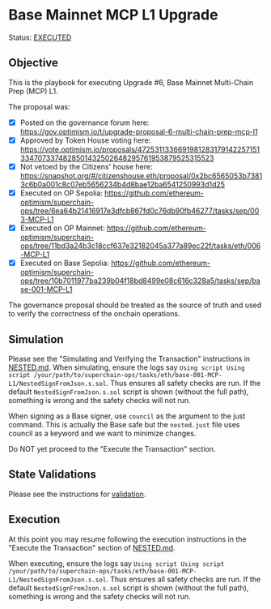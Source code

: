 # Base Mainnet MCP L1 Upgrade

Status: [EXECUTED](https://etherscan.io/tx/0xb690dad4829ca8b07b6944d7e937d7d36048ea29a9278cbae012ab4a66aac817)

## Objective

This is the playbook for executing Upgrade #6, Base Mainnet Multi-Chain Prep (MCP) L1.

The proposal was:

- [X] Posted on the governance forum here: https://gov.optimism.io/t/upgrade-proposal-6-multi-chain-prep-mcp-l1
- [X] Approved by Token House voting here: https://vote.optimism.io/proposals/47253113366919812831791422571513347073374828501432502648295761953879525315523
- [X] Not vetoed by the Citizens' house here: https://snapshot.org/#/citizenshouse.eth/proposal/0x2bc6565053b73813c6b0a001c8c07eb5656234b4d8bae12ba6541250993d1d25
- [X] Executed on OP Sepolia: https://github.com/ethereum-optimism/superchain-ops/tree/6ea64b21416917e3dfcb867fd0c76db90fb46277/tasks/sep/003-MCP-L1
- [X] Executed on OP Mainnet: https://github.com/ethereum-optimism/superchain-ops/tree/11bd3a24b3c18ccf637e32182045a377a89ec22f/tasks/eth/006-MCP-L1
- [X] Executed on Base Sepolia: https://github.com/ethereum-optimism/superchain-ops/tree/10b7011977ba239b04f18bd8499e08c616c328a5/tasks/sep/base-001-MCP-L1

The governance proposal should be treated as the source of truth and used to verify the correctness
of the onchain operations.

## Simulation

Please see the "Simulating and Verifying the Transaction" instructions in [NESTED.md](../../../NESTED.md).
When simulating, ensure the logs say `Using script Using script /your/path/to/superchain-ops/tasks/eth/base-001-MCP-L1/NestedSignFromJson.s.sol`.
Thus ensures all safety checks are run. If the default `NestedSignFromJson.s.sol` script is shown
(without the full path), something is wrong and the safety checks will not run.

When signing as a Base signer, use `council` as the argument to the just command.
This is actually the Base safe but the `nested.just` file uses council as a keyword and
we want to minimize changes.

Do NOT yet proceed to the "Execute the Transaction" section.

## State Validations

Please see the instructions for [validation](./VALIDATION.md).

## Execution

At this point you may resume following the execution instructions in the "Execute the Transaction" section of [NESTED.md](../../../NESTED.md).

When executing, ensure the logs say `Using script Using script /your/path/to/superchain-ops/tasks/eth/base-001-MCP-L1/NestedSignFromJson.s.sol`.
Thus ensures all safety checks are run. If the default `NestedSignFromJson.s.sol` script is shown
(without the full path), something is wrong and the safety checks will not run.